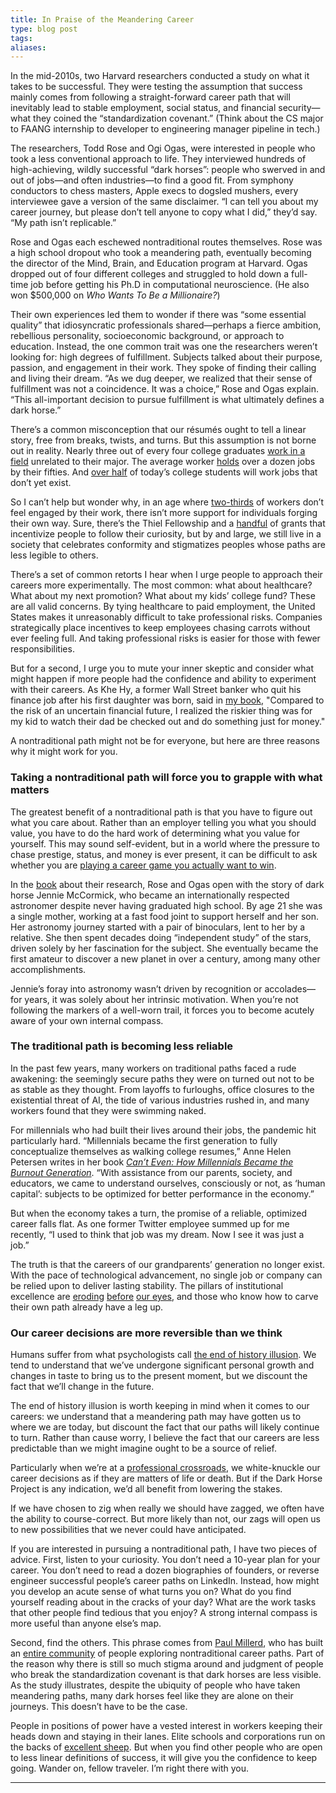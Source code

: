 ```yaml
---
title: In Praise of the Meandering Career
type: blog post
tags: 
aliases:
---
```

In the mid-2010s, two Harvard researchers conducted a study on what it takes to be successful. They were testing the assumption that success mainly comes from following a straight-forward career path that will inevitably lead to stable employment, social status, and financial security—what they coined the “standardization covenant.” (Think about the CS major to FAANG internship to developer to engineering manager pipeline in tech.)

The researchers, Todd Rose and Ogi Ogas, were interested in people who took a less conventional approach to life. They interviewed hundreds of high-achieving, wildly successful “dark horses”: people who swerved in and out of jobs—and often industries—to find a good fit. From symphony conductors to chess masters, Apple execs to dogsled mushers, every interviewee gave a version of the same disclaimer. “I can tell you about my career journey, but please don’t tell anyone to copy what I did,” they’d say. “My path isn’t replicable.” 

Rose and Ogas each eschewed nontraditional routes themselves. Rose was a high school dropout who took a meandering path, eventually becoming the director of the Mind, Brain, and Education program at Harvard. Ogas dropped out of four different colleges and struggled to hold down a full-time job before getting his Ph.D in computational neuroscience. (He also won $500,000 on _Who Wants To Be a Millionaire?_)

Their own experiences led them to wonder if there was “some essential quality” that idiosyncratic professionals shared—perhaps a fierce ambition, rebellious personality, socioeconomic background, or approach to education. Instead, the one common trait was one the researchers weren’t looking for: high degrees of fulfillment. Subjects talked about their purpose, passion, and engagement in their work. They spoke of finding their calling and living their dream. “As we dug deeper, we realized that their sense of fulfillment was not a coincidence. It was a choice,” Rose and Ogas explain. “This all-important decision to pursue fulfillment is what ultimately defines a dark horse.”

There’s a common misconception that our résumés ought to tell a linear story, free from breaks, twists, and turns. But this assumption is not borne out in reality. Nearly three out of every four college graduates [work in a field](https://www.washingtonpost.com/news/wonk/wp/2013/05/20/only-27-percent-of-college-grads-have-a-job-related-to-their-major/) unrelated to their major. The average worker [holds](https://www.bls.gov/nls/questions-and-answers.htm#anch41) over a dozen jobs by their fifties. And [over half](https://www3.weforum.org/docs/WEF_Future_of_Jobs.pdf) of today’s college students will work jobs that don’t yet exist. 

So I can’t help but wonder why, in an age where [two-thirds](https://www.gallup.com/workplace/468233/employee-engagement-needs-rebound-2023.aspx) of workers don’t feel engaged by their work, there isn’t more support for individuals forging their own way. Sure, there’s the Thiel Fellowship and a [handful](https://www.mercatus.org/emergent-ventures) of grants that incentivize people to follow their curiosity, but by and large, we still live in a society that celebrates conformity and stigmatizes peoples whose paths are less legible to others. 

There’s a set of common retorts I hear when I urge people to approach their careers more experimentally. The most common: what about healthcare? What about my next promotion? What about my kids’ college fund? These are all valid concerns. By tying healthcare to paid employment, the United States makes it unreasonably difficult to take professional risks. Companies strategically place incentives to keep employees chasing carrots without ever feeling full. And taking professional risks is easier for those with fewer responsibilities. 

But for a second, I urge you to mute your inner skeptic and consider what might happen if more people had the confidence and ability to experiment with their careers. As Khe Hy, a former Wall Street banker who quit his finance job after his first daughter was born, said in [my book](https://www.amazon.com/Good-Enough-Job-Reclaiming-Life/dp/059353896X), "Compared to the risk of an uncertain financial future, I realized the riskier thing was for my kid to watch their dad be checked out and do something just for money."

A nontraditional path might not be for everyone, but here are three reasons why it might work for you. 

### **Taking a nontraditional path will force you to grapple with what matters**

The greatest benefit of a nontraditional path is that you have to figure out what you care about. Rather than an employer telling you what you should value, you have to do the hard work of determining what you value for yourself. This may sound self-evident, but in a world where the pressure to chase prestige, status, and money is ever present, it can be difficult to ask whether you are [playing a career game you actually want to win](https://every.to/p/are-you-playing-a-career-game-you-actually-want-to-win). 

In the [book](https://www.amazon.com/Dark-Horse-Achieving-Success-Fulfillment/dp/0062683632) about their research, Rose and Ogas open with the story of dark horse Jennie McCormick, who became an internationally respected astronomer despite never having graduated high school. By age 21 she was a single mother, working at a fast food joint to support herself and her son. Her astronomy journey started with a pair of binoculars, lent to her by a relative. She then spent decades doing “independent study” of the stars, driven solely by her fascination for the subject. She eventually became the first amateur to discover a new planet in over a century, among many other accomplishments. 

Jennie’s foray into astronomy wasn’t driven by recognition or accolades—for years, it was solely about her intrinsic motivation. When you’re not following the markers of a well-worn trail, it forces you to become acutely aware of your own internal compass. 

### **The traditional path is becoming less reliable**

In the past few years, many workers on traditional paths faced a rude awakening: the seemingly secure paths they were on turned out not to be as stable as they thought. From layoffs to furloughs, office closures to the existential threat of AI, the tide of various industries rushed in, and many workers found that they were swimming naked. 

For millennials who had built their lives around their jobs, the pandemic hit particularly hard. “Millennials became the first generation to fully conceptualize themselves as walking college resumes,” Anne Helen Petersen writes in her book [_Can’t Even: How Millennials Became the Burnout Generation_](https://www.amazon.com/Cant-Even-Millennials-Burnout-Generation/dp/0358315077). “With assistance from our parents, society, and educators, we came to understand ourselves, consciously or not, as ‘human capital’: subjects to be optimized for better performance in the economy.” 

But when the economy takes a turn, the promise of a reliable, optimized career falls flat. As one former Twitter employee summed up for me recently, “I used to think that job was my dream. Now I see it was just a job.” 

The truth is that the careers of our grandparents’ generation no longer exist. With the pace of technological advancement, no single job or company can be relied upon to deliver lasting stability. The pillars of institutional excellence are [eroding](https://stanforddaily.com/2023/02/17/internal-review-found-falsified-data-in-stanford-presidents-alzheimers-research-colleagues-allege/) [before](https://www.theguardian.com/technology/2023/may/24/meta-layoffs-final-round-facebook) [our eyes](https://news.gallup.com/poll/394283/confidence-institutions-down-average-new-low.aspx), and those who know how to carve their own path already have a leg up.

### **Our career decisions are more reversible than we think**

Humans suffer from what psychologists call [the end of history illusion](https://en.wikipedia.org/wiki/End-of-history_illusion#:~:text=The%20end%2Dof%2Dhistory%20illusion,or%20mature%20in%20the%20future.). We tend to understand that we’ve undergone significant personal growth and changes in taste to bring us to the present moment, but we discount the fact that we’ll change in the future. 

The end of history illusion is worth keeping in mind when it comes to our careers: we understand that a meandering path may have gotten us to where we are today, but discount the fact that our paths will likely continue to turn. Rather than cause worry, I believe the fact that our careers are less predictable than we might imagine ought to be a source of relief. 

Particularly when we’re at a [professional crossroads](https://every.to/p/how-to-find-clarity-when-you-re-at-a-career-crossroads), we white-knuckle our career decisions as if they are matters of life or death. But if the Dark Horse Project is any indication, we’d all benefit from lowering the stakes.

If we have chosen to zig when really we should have zagged, we often have the ability to course-correct. But more likely than not, our zags will open us to new possibilities that we never could have anticipated. 

If you are interested in pursuing a nontraditional path, I have two pieces of advice. First, listen to your curiosity. You don’t need a 10-year plan for your career. You don’t need to read a dozen biographies of founders, or reverse engineer successful people’s career paths on LinkedIn. Instead, how might you develop an acute sense of what turns you on? What do you find yourself reading about in the cracks of your day? What are the work tasks that other people find tedious that you enjoy? A strong internal compass is more useful than anyone else’s map.

Second, find the others. This phrase comes from [Paul Millerd](https://every.to/p/the-great-contemplation), who has built an [entire community](https://think-boundless.com/find-the-others-community/) of people exploring nontraditional career paths. Part of the reason why there is still so much stigma around and judgment of people who break the standardization covenant is that dark horses are less visible. As the study illustrates, despite the ubiquity of people who have taken meandering paths, many dark horses feel like they are alone on their journeys. This doesn’t have to be the case. 

People in positions of power have a vested interest in workers keeping their heads down and staying in their lanes. Elite schools and corporations run on the backs of [excellent sheep](https://www.amazon.com/Excellent-Sheep-Miseducation-American-Meaningful/dp/1476702721). But when you find other people who are open to less linear definitions of success, it will give you the confidence to keep going. Wander on, fellow traveler. I’m right there with you.

---